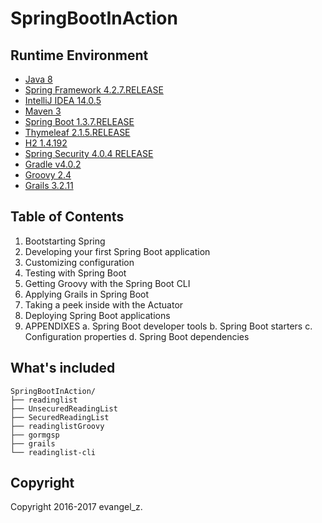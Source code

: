 # SpringBootInAction

## Runtime Environment

 - [Java 8](http://www.oracle.com/technetwork/java/javase/downloads/jdk8-downloads-2133151.html)
 - [Spring Framework 4.2.7.RELEASE](http://projects.spring.io/spring-framework)
 - [IntelliJ IDEA 14.0.5](http://www.jetbrains.com/idea/download/index.html)
 - [Maven 3](http://maven.apache.org/)
 - [Spring Boot 1.3.7.RELEASE](https://projects.spring.io/spring-boot/)
 - [Thymeleaf 2.1.5.RELEASE](http://www.thymeleaf.org/download.html)
 - [H2 1.4.192](http://www.h2database.com/html/main.html)
 - [Spring Security 4.0.4 RELEASE](http://projects.spring.io/spring-security)
 - [Gradle v4.0.2](https://gradle.org/releases)
 - [Groovy 2.4](http://www.groovy-lang.org/download.html)
 - [Grails 3.2.11](https://grails.org/download.html)

## Table of Contents

1. Bootstarting Spring
2. Developing your first Spring Boot application
3. Customizing configuration
4. Testing with Spring Boot
5. Getting Groovy with the Spring Boot CLI
6. Applying Grails in Spring Boot
7. Taking a peek inside with the Actuator
8. Deploying Spring Boot applications
9. APPENDIXES
a. Spring Boot developer tools
b. Spring Boot starters
c. Configuration properties
d. Spring Boot dependencies

## What's included

```
SpringBootInAction/
├── readinglist
├── UnsecuredReadingList
├── SecuredReadingList
├── readinglistGroovy
├── gormgsp
├── grails
└── readinglist-cli
```

## Copyright

Copyright 2016-2017 evangel_z.
